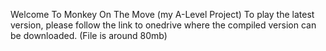 Welcome To Monkey On The Move (my A-Level Project)
To play the latest version, please follow the link to onedrive where the compiled version can be downloaded. (File is around 80mb)
